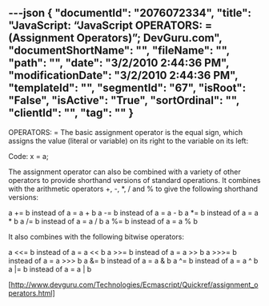 ---json
{
  "documentId": "2076072334",
  "title": "JavaScript: “JavaScript OPERATORS: = (Assignment Operators)”; DevGuru.com",
  "documentShortName": "",
  "fileName": "",
  "path": "",
  "date": "3/2/2010 2:44:36 PM",
  "modificationDate": "3/2/2010 2:44:36 PM",
  "templateId": "",
  "segmentId": "67",
  "isRoot": "False",
  "isActive": "True",
  "sortOrdinal": "",
  "clientId": "",
  "tag": ""
}
---

OPERATORS: =
The basic assignment operator is the equal sign, which assigns the value (literal or variable) on its right to the variable on its left:

Code:
x = a;

The assignment operator can also be combined with a variety of other operators to provide shorthand versions of standard operations. It combines with the arithmetic operators +, -, *, / and % to give the following shorthand versions:

a += b instead of a = a + b
a -= b instead of a = a - b
a *= b instead of a = a * b
a /= b instead of a = a / b
a %= b instead of a = a % b

It also combines with the following bitwise operators:

a &lt;&lt;= b instead of a = a &lt;&lt; b
a &gt;&gt;= b instead of a = a &gt;&gt; b
a &gt;&gt;&gt;= b instead of a = a &gt;&gt;&gt; b
a &= b instead of a = a & b
a ^= b instead of a = a ^ b
a |= b instead of a = a | b 

[http://www.devguru.com/Technologies/Ecmascript/Quickref/assignment_operators.html]
